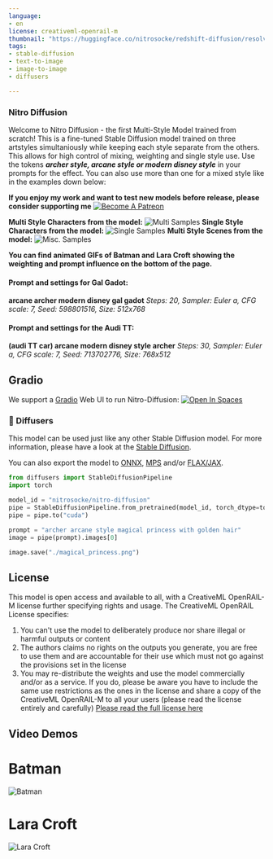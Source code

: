 ```yaml
---
language:
- en
license: creativeml-openrail-m
thumbnail: "https://huggingface.co/nitrosocke/redshift-diffusion/resolve/main/images/redshift-diffusion-samples-01s.jpg"
tags:
- stable-diffusion
- text-to-image
- image-to-image
- diffusers

---
```

### Nitro Diffusion

Welcome to Nitro Diffusion - the first Multi-Style Model trained from scratch! This is a fine-tuned Stable Diffusion model trained on three artstyles simultaniously while keeping each style separate from the others. This allows for high control of mixing, weighting and single style use.
Use the tokens **_archer style, arcane style or modern disney style_** in your prompts for the effect. You can also use more than one for a mixed style like in the examples down below:

**If you enjoy my work and want to test new models before release, please consider supporting me**
[![Become A Patreon](https://badgen.net/badge/become/a%20patron/F96854)](https://patreon.com/user?u=79196446)

**Multi Style Characters from the model:**
![Multi Samples](https://huggingface.co/nitrosocke/Nitro-Diffusion/resolve/main/nitro-diff-samples-02.jpg)
**Single Style Characters from the model:**
![Single Samples](https://huggingface.co/nitrosocke/Nitro-Diffusion/resolve/main/nitro-diff-samples-01.jpg)
**Multi Style Scenes from the model:**
![Misc. Samples](https://huggingface.co/nitrosocke/Nitro-Diffusion/resolve/main/nitro-diff-samples-03.jpg)

**You can find animated GIFs of Batman and Lara Croft showing the weighting and prompt influence on the bottom of the page.**

#### Prompt and settings for Gal Gadot:
**arcane archer modern disney gal gadot**
_Steps: 20, Sampler: Euler a, CFG scale: 7, Seed: 598801516, Size: 512x768_

#### Prompt and settings for the Audi TT:
**(audi TT car) arcane modern disney style archer**
_Steps: 30, Sampler: Euler a, CFG scale: 7, Seed: 713702776, Size: 768x512_


## Gradio

We support a [Gradio](https://github.com/gradio-app/gradio) Web UI to run Nitro-Diffusion:
[![Open In Spaces](https://camo.githubusercontent.com/00380c35e60d6b04be65d3d94a58332be5cc93779f630bcdfc18ab9a3a7d3388/68747470733a2f2f696d672e736869656c64732e696f2f62616467652f25463025394625413425393725323048756767696e67253230466163652d5370616365732d626c7565)](https://huggingface.co/spaces/nitrosocke/Nitro-Diffusion-Demo)


### 🧨 Diffusers

This model can be used just like any other Stable Diffusion model. For more information,
please have a look at the [Stable Diffusion](https://huggingface.co/docs/diffusers/api/pipelines/stable_diffusion).

You can also export the model to [ONNX](https://huggingface.co/docs/diffusers/optimization/onnx), [MPS](https://huggingface.co/docs/diffusers/optimization/mps) and/or [FLAX/JAX]().

```python
from diffusers import StableDiffusionPipeline
import torch

model_id = "nitrosocke/nitro-diffusion"
pipe = StableDiffusionPipeline.from_pretrained(model_id, torch_dtype=torch.float16)
pipe = pipe.to("cuda")

prompt = "archer arcane style magical princess with golden hair"
image = pipe(prompt).images[0]

image.save("./magical_princess.png")
```


## License

This model is open access and available to all, with a CreativeML OpenRAIL-M license further specifying rights and usage.
The CreativeML OpenRAIL License specifies: 

1. You can't use the model to deliberately produce nor share illegal or harmful outputs or content 
2. The authors claims no rights on the outputs you generate, you are free to use them and are accountable for their use which must not go against the provisions set in the license
3. You may re-distribute the weights and use the model commercially and/or as a service. If you do, please be aware you have to include the same use restrictions as the ones in the license and share a copy of the CreativeML OpenRAIL-M to all your users (please read the license entirely and carefully)
[Please read the full license here](https://huggingface.co/spaces/CompVis/stable-diffusion-license)


## Video Demos
# Batman
![Batman](https://huggingface.co/nitrosocke/Nitro-Diffusion/resolve/main/batman-demo-01.gif)
# Lara Croft
![Lara Croft](https://huggingface.co/nitrosocke/Nitro-Diffusion/resolve/main/laracroft-demo-01.gif)